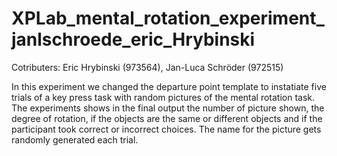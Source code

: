 # XPLab_mental_rotation_experiment_janlschroede_eric_Hrybinski

Cotributers: Eric Hrybinski (973564), Jan-Luca Schröder (972515)

In this experiment we changed the departure point template to instatiate five trials of a key press task with random pictures of the mental rotation task. 
The experiments shows in the final output the number of picture shown, the degree of rotation, if the objects are the same or different objects and if the participant took correct or incorrect choices.
The name for the picture gets randomly generated each trial.
